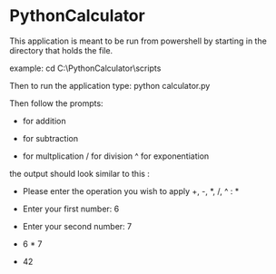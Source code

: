 # PythonCalculator
This application is meant to be run from powershell by starting in the directory that holds the file. 

example: cd C:\PythonCalculator\scripts

Then to run the application type: python calculator.py

Then follow the prompts:

+ for addition
- for subtraction
* for multplication
/ for division
^ for exponentiation


the output should look similar to this : 

- Please enter the operation you wish to apply +, -, *, /, ^ : *

- Enter your first number: 6

- Enter your second number: 7

- 6  *  7
- 42
